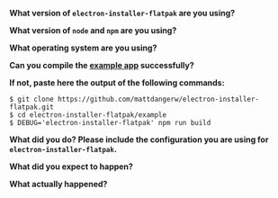**What version of `electron-installer-flatpak` are you using?**

**What version of `node` and `npm` are you using?**

**What operating system are you using?**

**Can you compile the [example app](https://github.com/mattdangerw/electron-installer-flatpak/tree/master/example) successfully?**

**If not, paste here the output of the following commands:**

```
$ git clone https://github.com/mattdangerw/electron-installer-flatpak.git
$ cd electron-installer-flatpak/example
$ DEBUG='electron-installer-flatpak' npm run build
```

**What did you do? Please include the configuration you are using for `electron-installer-flatpak`.**

**What did you expect to happen?**

**What actually happened?**

